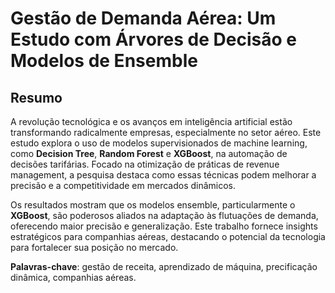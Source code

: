 # Gestão de Demanda Aérea: Um Estudo com Árvores de Decisão e Modelos de Ensemble

## Resumo

A revolução tecnológica e os avanços em inteligência artificial estão transformando radicalmente empresas, especialmente no setor aéreo. Este estudo explora o uso de modelos supervisionados de machine learning, como **Decision Tree**, **Random Forest** e **XGBoost**, na automação de decisões tarifárias. Focado na otimização de práticas de revenue management, a pesquisa destaca como essas técnicas podem melhorar a precisão e a competitividade em mercados dinâmicos.

Os resultados mostram que os modelos ensemble, particularmente o **XGBoost**, são poderosos aliados na adaptação às flutuações de demanda, oferecendo maior precisão e generalização. Este trabalho fornece insights estratégicos para companhias aéreas, destacando o potencial da tecnologia para fortalecer sua posição no mercado.

**Palavras-chave**: gestão de receita, aprendizado de máquina, precificação dinâmica, companhias aéreas.

